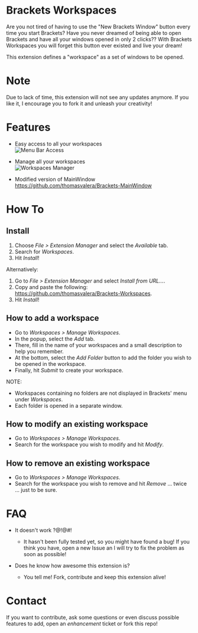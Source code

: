 Brackets Workspaces
===================

Are you not tired of having to use the "New Brackets Window" button every time you start Brackets?
Have you never dreamed of being able to open Brackets and have all your windows opened in only 2 clicks??
With Brackets Workspaces you will forget this button ever existed and live your dream!

This extension defines a "workspace" as a set of windows to be opened.

Note
===================

Due to lack of time, this extension will not see any updates anymore. If you like it, I encourage you to fork it and unleash your creativity!

Features
===================

* Easy access to all your workspaces  
![Menu Bar Access](https://raw.github.com/thomasvalera/Brackets-Workspaces/master/images/Workspaces-2.1.2.png)

* Manage all your workspaces  
![Workspaces Manager](https://raw.github.com/thomasvalera/Brackets-Workspaces/master/images/Workspaces-manage.png)

* Modified version of MainWindow  
    https://github.com/thomasvalera/Brackets-MainWindow

How To
===================

Install
------------------

1. Choose _File > Extension Manager_ and select the _Available_ tab.
2. Search for _Workspaces_.
3. Hit _Install_!

Alternatively:

1. Go to _File > Extension Manager_ and select _Install from URL..._.
2. Copy and paste the following: https://github.com/thomasvalera/Brackets-Workspaces.
3. Hit _Install_!

How to add a workspace
------------------
* Go to _Workspaces > Manage Workspaces_.
* In the popup, select the _Add_ tab.
* There, fill in the name of your workspaces and a small description to help you remember.
* At the bottom, select the _Add Folder_ button to add the folder you wish to be opened in the workspace.
* Finally, hit _Submit_ to create your workspace.

NOTE:

* Workspaces containing no folders are not displayed in Brackets' menu under _Workspaces_.
* Each folder is opened in a separate window.

How to modify an existing workspace
------------------
* Go to _Workspaces > Manage Workspaces_.
* Search for the workspace you wish to modify and hit _Modify_.

How to remove an existing workspace
------------------
* Go to _Workspaces > Manage Workspaces_.
* Search for the workspace you wish to remove and hit _Remove_ ... twice ... just to be sure.

FAQ
===================
* It doesn't work ?@!@#!
  - It hasn't been fully tested yet, so you might have found a bug! If you think you have, open a new Issue an I will try to fix the problem as soon as possible!

* Does he know how awesome this extension is?
  - You tell me! Fork, contribute and keep this extension alive!

Contact
===================
If you want to contribute, ask some questions or even discuss possible features to add, open an _enhancement_ ticket or fork this repo!
